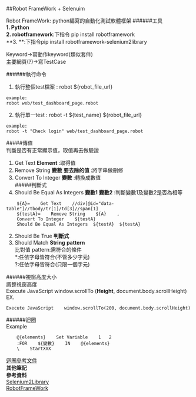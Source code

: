 ##Robot FrameWork + Selenuim    

Robot FrameWork: python編寫的自動化測試軟體框架
######工具     
**1. Python**   
**2. robotframework**:下指令 pip install robotframework   
**3. **:下指令pip install robotframework-selenium2library

Keyword->寫動作keyword(類似套件)   
主要網頁(?)->寫TestCase   

######執行命令   
1. 執行整個test檔案 :
robot ${robot_file_url}
```
example:
robot web/test_dashboard_page.robot
```

2. 執行單一test :
robot -t ${test_name} ${robot_file_url}
```
example:
robot -t "Check login" web/test_dashboard_page.robot
```

#####傳值  
判斷是否有正常顯示值，取值再去做驗證  
1. Get Text **Element**  :取得值 
2. Remove String  **變數**  **要去除的值**  :將字串做刪修
3. Convert To Integer **變數** :轉換成數值  
#####判斷式   
1. Should Be Equal As Integers  **變數1**  **變數2**  :判斷變數1及變數2是否為相等
```
    ${A}=    Get Text    //div[@id="data-table"]//tbody/tr[1]/td[3]//span[1]
    ${testA}=    Remove String    ${A}    ,
    Convert To Integer    ${testA}
    Should Be Equal As Integers  ${testA}  ${testA}
```
2. Should Be True    **判斷式**
3. Should Match  **String**  **pattern**  
比對值 pattern:需符合的條件  
*:任依字母皆符合(不管多少字元)  
?:任依字母皆符合(只限一個字元) 

######視窗高度大小  
調整視窗高度  
Execute JavaScript    window.scrollTo (**Height**, document.body.scrollHeight)  
EX.
```
Execute JavaScript    window.scrollTo(200, document.body.scrollHeight)
```

######迴圈  
Example
```
    @{elements}    Set Variable    1   2
    :FOR    ${變數}    IN    @{elements}
    \    StartXXX
```   
[迴圈參考文件](http://robotframework.org/robotframework/latest/RobotFrameworkUserGuide.html#for-loops)   
**其他筆記**   
**參考資料**   
[Selenium2Library](http://robotframework.org/Selenium2Library/Selenium2Library.html)   
[RobotFrameWork](http://robotframework.org/robotframework/)